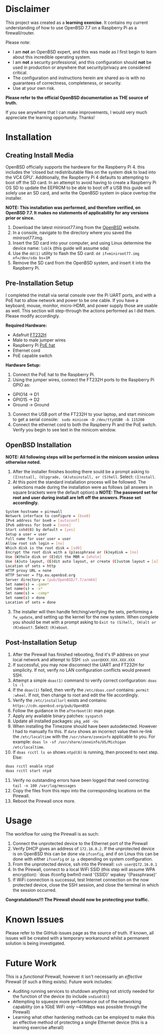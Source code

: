 # Disclaimer
This project was created as a **learning exercise**. It contains my current understanding of how to use OpenBSD 7.7 on a Raspberry Pi as a firewall/router.

Please note:
- I am **not** an OpenBSD expert, and this was made as I first begin to learn about this incredible operating system.
- I am **not** a security professional, and this configuration should **not** be used in production or anywhere that security/privacy are considered critical.
- The configuration and instructions herein are shared as-is with no guarantees of correctness, completeness, or security.
- Use at your own risk.

**Please refer to the official OpenBSD documentation as THE source of truth.**

If you see anywhere that I can make improvements, I would very much appreciate the learning opportunity. Thanks!
# Installation
## Creating Install Media
OpenBSD officially supports the hardware for the Raspberry Pi 4. this includes the 'closed but redistributable files on the system disk to load into the VC4 GPU'. Additionally, the Raspberry Pi 4 defaults to attempting to boot off the SD card. In an attempt to avoid having to create a Raspberry Pi OS SD to update the EEPROM to be able to boot off a USB this guide will solely use an SD card, and write the OpenBSD system in-place overtop the installer.

**NOTE: This installation was performed, and therefore verified, on OpenBSD 7.7. It makes no statements of applicability for any versions prior or since.**

1. Download the latest miniroot77.img from the [OpenBSD](https://www.openbsd.org/faq/faq4.html#Download) website.
2. In a console, navigate to the directory where you saved the miniroot77.img.
3. Insert the SD card into your computer, and using Linux determine the device name: `lsblk` (this guide will assume sda)
4. Use the `dd(1)` utility to flash the SD card: `dd if=miniroot77.img of=/dev/sda bs=1M`
5. Remove the SD card from the OpenBSD system, and insert it into the Raspberry Pi.
## Pre-Installation Setup
I completed the install via serial console over the Pi UART ports, and with a PoE hat to allow network and power to be one cable. If you have a keyboard, mouse, monitor, micro-HDMI, and power supply those are usable as well. This section will step-through the actions performed as I did them. Please modify accordingly.

**Required Hardware:**
- Adafruit [FT232H](https://www.adafruit.com/product/2264)
- Male to male jumper wires
- Raspberry Pi [PoE hat](https://www.raspberrypi.com/products/poe-hat/)
- Ethernet cord
- PoE capable switch

**Hardware Setup:**
1. Connect the PoE hat to the Raspberry Pi.
2. Using the jumper wires, connect the FT232H ports to the Raspberry Pi GPIO as:
- GPIO14 -> D1
- GPIO15 -> D2
- Ground -> Ground
3. Connect the USB port of the FT232H to your laptop, and start minicom to get a serial console: ` sudo minicom -D /dev/ttyUSB0 -b 115200`
4. Connect the ethernet cord to both the Raspberry Pi and the PoE switch. Verify you begin to see text in the minicom window.
## OpenBSD Installation
**NOTE: All following steps will be performed in the minicom session unless otherwise noted.**
1. After the installer finishes booting there sould be a prompt asking to `(I)nstsall, (U)pgrade, (A)utoinstall, or (S)hell`. Select: `(I)nstall`.
2. At this point the standard installation process will be followed. The selections made during the installation were as follows (all answers in square brackets were the default option):a
**NOTE: The password set for root and user during install are left off the answers. Please set accordingly.**
```sh
System hostname = pirewall
Network interface to configure = [bse0]
IPv4 address for bse0 = [autoconf]
IPv6 address for bse0 = [none]
Start sshd(8) by default = [yes]
Setup a user = user
Full name for user user = user
Allow root ssh login = [no]
Which disk is the root disk = [sd0]
Encrypt the root disk with a (p)assphrase or (k)eydisk = [no]
Use (W)hole disk or (E)dit the MBR = [whole]
Use (A)uto layout, (E)dit auto layout, or create (C)ustom layout = [a]
Location of sets = http
HTTP proxy URL = none
HTTP Server = ftp.eu.openbsd.org
Server directory = [pub/OpenBSD/7.7/arm64]
Set name(s) = -game*
Set name(s) = -x*
Set name(s) = -comp*
Set name(s) = done
Location of sets = done
```
3. The installer will then handle fetching/verifying the sets, performing a `fw_update`, and setting up the kernel for the new system. When complete you should be met with a prompt asking to `Exit to (S)hell, (H)alt or (R)eboot?`. Select: `(R)eboot`.
## Post-Installation Setup
1. After the Pirewall has finished rebooting, find it's IP address on your local network and attempt to SSH: `ssh user@XXX.XXX.XXX.XXX`
2. If successful, you may now disconnect the UART and FT232H for simplicity. If not, verify no LAN configuration conflicts would prevent SSH.
3. Attempt a simple `doas(1)` command to verify correct configuration: `doas ls -l`
4. If the `doas(1)` failed, then verify the `/etc/doas.conf` contains: `permit :wheel`. If not, then change to root and edit the file accordingly.
5. Verify the `/etc/installurl` exists and contains: `https://cdn.openbsd.org/pub/OpenBSD`
6. Follow the guidance in the `afterboot(8)` man page.
7. Apply any available binary patches: `syspatch`
8. Update all installed packages: `pkg_add -Uu`
9. When installing the Timezone should have been autodetected. However I had to manually fix this. If `date` shows an incorrect value then re-link the `/etc/localtime` with the `/usr/share/zoneinfo` applicable to you. For example: `doas ln -sf /usr/share/zoneinfo/US/Michigan /etc/localtime`.
10. If `doas rcctl ls on` shows `ntpd(8)` is running, then proceed to next step. Else:
```sh
doas rcctl enable ntpd
doas rcctl start ntpd
```
11. Verify no outstanding errors have been logged that need correcting: `tail -n 100 /var/log/messages`
12. Copy the files from this repo into the corresponding locations on the Pirewall.
13. Reboot the Pirewall once more.

# Usage
The workflow for using the Pirewall is as such:
1. Connect the unprotected device to the Ethernet port of the Pirewall
2. Verify DHCP gives an address of `172.16.0.2`. If the unprotected device is on OpenBSD this can be done via `ifconfig`, and if on Linux this can be done with either `ifconfig` or `ip a` depending on system configuration.
3. From the unprotected device, ssh into the Pirewall: `ssh user@172.16.0.1`
4. In the Pirewall, connect to a local WiFi SSID (this step will assume WPA encryption): `doas ifconfig bwfm0 nwid '{SSID}' wpakey '{Passphrase}'
5. If WiFi connection is successul, test Internet connection on the now protected device, close the SSH session, and close the terminal in which the session occurred.

**Congratulations!!! The Pirewall should now be protecting your traffic.**

# Known Issues
Please refer to the GitHub issues page as the source of truth. If known, all issues will be created with a temporary workaround whilst a permanent solution is being investigated.

# Future Work
This is a *functional* Pirewall, however it isn't necessarily an *effective* Pirewall (if such a thing exists). Future work includes:
- Auditing running services to shutdown anything not strictly needed for the function of the device (to include `sndiod(8)`)
- Attempting to squeeze more performance out of the networking capability (on a 1GbE WiFi only ~40Mbps was possible through the Pirewall)
- Learning what other hardening methods can be employed to make this an effective method of protecting a single Ethernet device (this is a learning exercise afterall)
